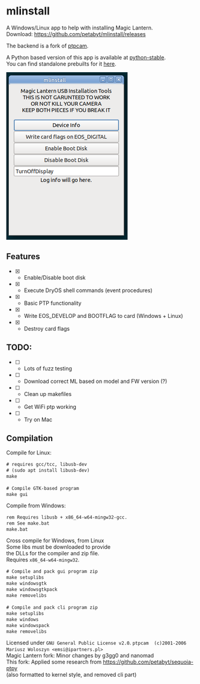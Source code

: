# mlinstall
A Windows/Linux app to help with installing Magic Lantern.  
Download: https://github.com/petabyt/mlinstall/releases  

The backend is a fork of [ptpcam](https://github.com/reticulatedpines/magiclantern_simplified/tree/dev/contrib/ptpcam).  

A Python based version of this app is available at [python-stable](https://github.com/petabyt/mlinstall/tree/python-stable).  
You can find standalone prebuilts for it [here](https://github.com/petabyt/mlinstall/releases/tag/0.1.0).

![screenshot](screenshot.png)

## Features
- [x] - Enable/Disable boot disk
- [x] - Execute DryOS shell commands (event procedures)
- [x] - Basic PTP functionality
- [x] - Write EOS_DEVELOP and BOOTFLAG to card (Windows + Linux)
- [x] - Destroy card flags

## TODO:
- [ ] - Lots of fuzz testing
- [ ] - Download correct ML based on model and FW version (?)
- [ ] - Clean up makefiles
- [ ] - Get WiFi ptp working
- [ ] - Try on Mac

## Compilation
Compile for Linux:  
```
# requires gcc/tcc, libusb-dev
# (sudo apt install libusb-dev)
make

# Compile GTK-based program
make gui
```

Compile from Windows:  
```
rem Requires libusb + x86_64-w64-mingw32-gcc.
rem See make.bat
make.bat
```

Cross compile for Windows, from Linux  
Some libs must be downloaded to provide  
the DLLs for the compiler and zip file.  
Requires `x86_64-w64-mingw32`.  

```
# Compile and pack gui program zip
make setuplibs
make windowsgtk
make windowsgtkpack
make removelibs

# Compile and pack cli program zip
make setuplibs
make windows
make windowspack
make removelibs
```


Licensed under `GNU General Public License v2.0`.
`ptpcam  (c)2001-2006 Mariusz Woloszyn <emsi@ipartners.pl>`  
Magic Lantern fork: Minor changes by g3gg0 and nanomad  
This fork: Applied some research from https://github.com/petabyt/sequoia-ptpy  
(also formatted to kernel style, and removed cli part)
